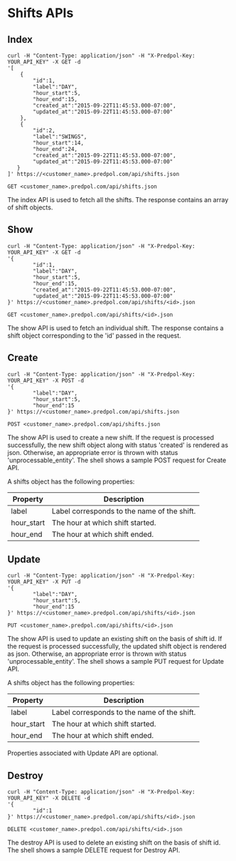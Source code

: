 # Shifts APIs

## Index

```shell
curl -H "Content-Type: application/json" -H "X-Predpol-Key: YOUR_API_KEY" -X GET -d 
'[
    {
        "id":1,
        "label":"DAY",
        "hour_start":5,
        "hour_end":15,
        "created_at":"2015-09-22T11:45:53.000-07:00",
        "updated_at":"2015-09-22T11:45:53.000-07:00"
    },
    {
        "id":2,
        "label":"SWINGS",
        "hour_start":14,
        "hour_end":24,
        "created_at":"2015-09-22T11:45:53.000-07:00",
        "updated_at":"2015-09-22T11:45:53.000-07:00"
   }
]' https://<customer_name>.predpol.com/api/shifts.json
```

`GET <customer_name>.predpol.com/api/shifts.json`

The index API is used to fetch all the shifts. The response contains an array of shift objects.

## Show

```shell
curl -H "Content-Type: application/json" -H "X-Predpol-Key: YOUR_API_KEY" -X GET -d 
'{
        "id":1,
        "label":"DAY",
        "hour_start":5,
        "hour_end":15,
        "created_at":"2015-09-22T11:45:53.000-07:00",
        "updated_at":"2015-09-22T11:45:53.000-07:00"
}' https://<customer_name>.predpol.com/api/shifts/<id>.json
```

`GET <customer_name>.predpol.com/api/shifts/<id>.json`

The show API is used to fetch an individual shift. The response contains a shift object corresponding to the 'id' passed in the request.

## Create

```shell
curl -H "Content-Type: application/json" -H "X-Predpol-Key: YOUR_API_KEY" -X POST -d 
'{
        "label":"DAY",
        "hour_start":5,
        "hour_end":15
}' https://<customer_name>.predpol.com/api/shifts.json
```

`POST <customer_name>.predpol.com/api/shifts.json`

The show API is used to create a new shift. If the request is processed successfully, the new shift object along with status 'created' is rendered as json. Otherwise, an appropriate error is thrown with status 'unprocessable_entity'. The shell shows a sample POST request for Create API.

A shifts object has the following properties:

Property | Description
-------- | ----------
label | Label corresponds to the name of the shift.
hour_start | The hour at which shift started.
hour_end | The hour at which shift ended.

## Update

```shell
curl -H "Content-Type: application/json" -H "X-Predpol-Key: YOUR_API_KEY" -X PUT -d 
'{
        "label":"DAY",
        "hour_start":5,
        "hour_end":15
}' https://<customer_name>.predpol.com/api/shifts/<id>.json
```

`PUT <customer_name>.predpol.com/api/shifts/<id>.json`

The show API is used to update an existing shift on the basis of shift id. If the request is processed successfully, the updated shift object is rendered as json. Otherwise, an appropriate error is thrown with status 'unprocessable_entity'. The shell shows a sample PUT request for Update API.

A shifts object has the following properties:

Property | Description
-------- | ----------
label | Label corresponds to the name of the shift.
hour_start | The hour at which shift started.
hour_end | The hour at which shift ended.

<aside class="notice">
Properties associated with Update API are optional.
</aside>

## Destroy

```shell
curl -H "Content-Type: application/json" -H "X-Predpol-Key: YOUR_API_KEY" -X DELETE -d 
'{
        "id":1
}' https://<customer_name>.predpol.com/api/shifts/<id>.json
```

`DELETE <customer_name>.predpol.com/api/shifts/<id>.json`

The destroy API is used to delete an existing shift on the basis of shift id. The shell shows a sample DELETE request for Destroy API.
